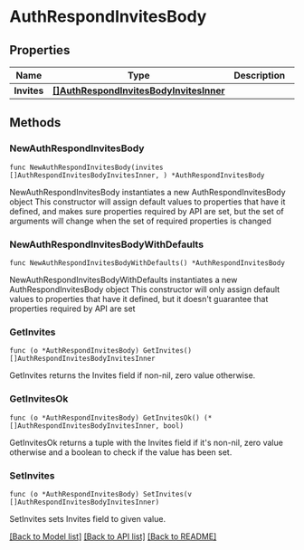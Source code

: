 # AuthRespondInvitesBody

## Properties

Name | Type | Description | Notes
------------ | ------------- | ------------- | -------------
**Invites** | [**[]AuthRespondInvitesBodyInvitesInner**](AuthRespondInvitesBodyInvitesInner.md) |  | 

## Methods

### NewAuthRespondInvitesBody

`func NewAuthRespondInvitesBody(invites []AuthRespondInvitesBodyInvitesInner, ) *AuthRespondInvitesBody`

NewAuthRespondInvitesBody instantiates a new AuthRespondInvitesBody object
This constructor will assign default values to properties that have it defined,
and makes sure properties required by API are set, but the set of arguments
will change when the set of required properties is changed

### NewAuthRespondInvitesBodyWithDefaults

`func NewAuthRespondInvitesBodyWithDefaults() *AuthRespondInvitesBody`

NewAuthRespondInvitesBodyWithDefaults instantiates a new AuthRespondInvitesBody object
This constructor will only assign default values to properties that have it defined,
but it doesn't guarantee that properties required by API are set

### GetInvites

`func (o *AuthRespondInvitesBody) GetInvites() []AuthRespondInvitesBodyInvitesInner`

GetInvites returns the Invites field if non-nil, zero value otherwise.

### GetInvitesOk

`func (o *AuthRespondInvitesBody) GetInvitesOk() (*[]AuthRespondInvitesBodyInvitesInner, bool)`

GetInvitesOk returns a tuple with the Invites field if it's non-nil, zero value otherwise
and a boolean to check if the value has been set.

### SetInvites

`func (o *AuthRespondInvitesBody) SetInvites(v []AuthRespondInvitesBodyInvitesInner)`

SetInvites sets Invites field to given value.



[[Back to Model list]](../README.md#documentation-for-models) [[Back to API list]](../README.md#documentation-for-api-endpoints) [[Back to README]](../README.md)


